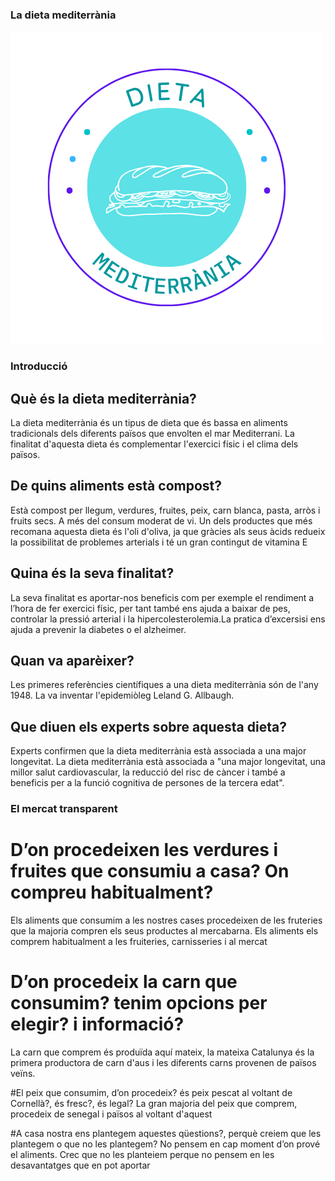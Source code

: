 ### La dieta mediterrània

![Alt text](/docs/Dieta.png)

### Introducció

## Què és la dieta mediterrània?

La dieta mediterrània és un tipus de dieta que és bassa en aliments tradicionals dels diferents països que envolten el mar Mediterrani.
La finalitat d'aquesta dieta és complementar l'exercici físic i el clima dels països.

## De quins aliments està compost?

Està compost per llegum, verdures, fruites, peix, carn blanca, pasta, arròs i fruits secs. A més del consum moderat de vi. Un dels productes que més recomana aquesta dieta és l'oli d'oliva, ja que gràcies als seus àcids redueix la possibilitat de problemes arterials i té un gran contingut de vitamina E

## Quina és la seva finalitat?

La seva finalitat es aportar-nos beneficis com per exemple el rendiment a l’hora de fer exercici físic, per tant també ens ajuda a baixar de pes, controlar la pressió arterial i la hipercolesterolemia.La pratica d’excersisi ens ajuda a prevenir la diabetes o el alzheimer.

## Quan va aparèixer?

Les primeres referències científiques a una dieta mediterrània són de l'any 1948.
La va inventar l'epidemiòleg Leland G. Allbaugh.

## Que diuen els experts sobre aquesta dieta?

Experts confirmen que la dieta mediterrània està associada a una major longevitat. La dieta mediterrània està associada a "una major longevitat, una millor salut cardiovascular, la reducció del risc de càncer i també a beneficis per a la funció cognitiva de persones de la tercera edat".


### El mercat transparent
# D’on procedeixen les verdures i fruites que consumiu a casa? On compreu habitualment?
Els aliments que consumim a les nostres cases procedeixen de les fruteries que la majoria compren els seus productes al mercabarna. Els aliments els comprem habitualment a les fruiteries, carnisseries i al mercat

# D’on procedeix la carn que consumim? tenim opcions per elegir? i informació?
La carn que comprem és produïda aquí mateix, la mateixa Catalunya és la primera productora de carn d'aus i les diferents carns provenen de països veïns.


#El peix que consumim, d’on procedeix? és peix pescat al voltant de Cornellà?, és fresc?, és legal?
La gran majoria del peix que comprem, procedeix de senegal i països al voltant d'aquest


#A casa nostra ens plantegem aquestes qüestions?, perquè creiem que les plantegem o que no les plantegem?
No pensem en cap moment d’on prové el aliments. Crec que no les planteiem perque no pensem en les desavantatges que en pot aportar
